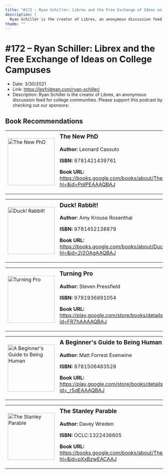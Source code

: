 ```yaml
---
title: "#172 – Ryan Schiller: Librex and the Free Exchange of Ideas on College Campuses"
description: |
  Ryan Schiller is the creator of Librex, an anonymous discussion feed for college communities. Please support this podcast by checking out our sponsors:"
thumb: ""
---
```


# #172 – Ryan Schiller: Librex and the Free Exchange of Ideas on College Campuses

  - Date: 3/30/2021
  - Link: https://lexfridman.com/ryan-schiller/
  - Description: Ryan Schiller is the creator of Librex, an anonymous discussion feed for college communities. Please support this podcast by checking out our sponsors:

## Book Recommendations

<table style="border: none;"><tr style="border: none;"><td style="border: none;"><img src="http://books.google.com/books/content?id=PqIPEAAAQBAJ&printsec=frontcover&img=1&zoom=1&edge=curl&source=gbs_api" alt="The New PhD" width="150" style="vertical-align: top;"></td><td style="border: none; vertical-align: top;"><h3 style='margin-top: 5'>The New PhD</h3><p><strong>Author:</strong> Leonard Cassuto</p><p><strong>ISBN:</strong> 9781421439761</p><p><strong>Book URL:</strong> <a href="https://books.google.com/books/about/The_New_PhD.html?hl=&id=PqIPEAAAQBAJ">https://books.google.com/books/about/The_New_PhD.html?hl=&id=PqIPEAAAQBAJ</a></p></td></tr></table>
<table style="border: none;"><tr style="border: none;"><td style="border: none;"><img src="http://books.google.com/books/content?id=2j2OAgAAQBAJ&printsec=frontcover&img=1&zoom=1&edge=curl&source=gbs_api" alt="Duck! Rabbit!" width="150" style="vertical-align: top;"></td><td style="border: none; vertical-align: top;"><h3 style='margin-top: 5'>Duck! Rabbit!</h3><p><strong>Author:</strong> Amy Krouse Rosenthal</p><p><strong>ISBN:</strong> 9781452138879</p><p><strong>Book URL:</strong> <a href="https://books.google.com/books/about/Duck_Rabbit.html?hl=&id=2j2OAgAAQBAJ">https://books.google.com/books/about/Duck_Rabbit.html?hl=&id=2j2OAgAAQBAJ</a></p></td></tr></table>
<table style="border: none;"><tr style="border: none;"><td style="border: none;"><img src="http://books.google.com/books/content?id=FR7hAAAAQBAJ&printsec=frontcover&img=1&zoom=1&edge=curl&source=gbs_api" alt="Turning Pro" width="150" style="vertical-align: top;"></td><td style="border: none; vertical-align: top;"><h3 style='margin-top: 5'>Turning Pro</h3><p><strong>Author:</strong> Steven Pressfield</p><p><strong>ISBN:</strong> 9781936891054</p><p><strong>Book URL:</strong> <a href="https://play.google.com/store/books/details?id=FR7hAAAAQBAJ">https://play.google.com/store/books/details?id=FR7hAAAAQBAJ</a></p></td></tr></table>
<table style="border: none;"><tr style="border: none;"><td style="border: none;"><img src="http://books.google.com/books/content?id=_r5dEAAAQBAJ&printsec=frontcover&img=1&zoom=1&edge=curl&source=gbs_api" alt="A Beginner's Guide to Being Human" width="150" style="vertical-align: top;"></td><td style="border: none; vertical-align: top;"><h3 style='margin-top: 5'>A Beginner's Guide to Being Human</h3><p><strong>Author:</strong> Matt Forrest Esenwine</p><p><strong>ISBN:</strong> 9781506483528</p><p><strong>Book URL:</strong> <a href="https://play.google.com/store/books/details?id=_r5dEAAAQBAJ">https://play.google.com/store/books/details?id=_r5dEAAAQBAJ</a></p></td></tr></table>
<table style="border: none;"><tr style="border: none;"><td style="border: none;"><img src="None" alt="The Stanley Parable" width="150" style="vertical-align: top;"></td><td style="border: none; vertical-align: top;"><h3 style='margin-top: 5'>The Stanley Parable</h3><p><strong>Author:</strong> Davey Wreden</p><p><strong>ISBN:</strong> OCLC:1322438605</p><p><strong>Book URL:</strong> <a href="https://books.google.com/books/about/The_Stanley_Parable.html?hl=&id=pXxBzwEACAAJ">https://books.google.com/books/about/The_Stanley_Parable.html?hl=&id=pXxBzwEACAAJ</a></p></td></tr></table>
